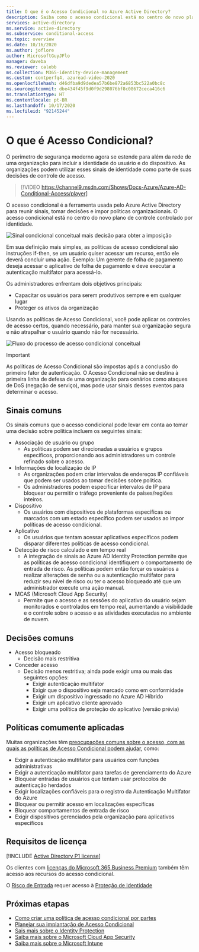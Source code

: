 ```yaml
---
title: O que é o Acesso Condicional no Azure Active Directory?
description: Saiba como o acesso condicional está no centro do novo plano de controle controlado por identidade.
services: active-directory
ms.service: active-directory
ms.subservice: conditional-access
ms.topic: overview
ms.date: 10/16/2020
ms.author: joflore
author: MicrosoftGuyJFlo
manager: daveba
ms.reviewer: calebb
ms.collection: M365-identity-device-management
ms.custom: contperfq4, azuread-video-2020
ms.openlocfilehash: d46dfba9d9dedea57b6be872a6853bc522a0bc8c
ms.sourcegitcommit: dbe434f45f9d0f9d298076bf8c08672ceca416c6
ms.translationtype: HT
ms.contentlocale: pt-BR
ms.lasthandoff: 10/17/2020
ms.locfileid: "92145244"
---
```

# <a name="what-is-conditional-access"></a>O que é Acesso Condicional?

O perímetro de segurança moderno agora se estende para além da rede de uma organização para incluir a identidade do usuário e do dispositivo. As organizações podem utilizar esses sinais de identidade como parte de suas decisões de controle de acesso. 

> [!VIDEO https://channel9.msdn.com/Shows/Docs-Azure/Azure-AD-Conditional-Access/player]

O acesso condicional é a ferramenta usada pelo Azure Active Directory para reunir sinais, tomar decisões e impor políticas organizacionais. O acesso condicional está no centro do novo plano de controle controlado por identidade.

![Sinal condicional conceitual mais decisão para obter a imposição](./media/overview/conditional-access-signal-decision-enforcement.png)

Em sua definição mais simples, as políticas de acesso condicional são instruções if-then, se um usuário quiser acessar um recurso, então ele deverá concluir uma ação. Exemplo: Um gerente de folha de pagamento deseja acessar o aplicativo de folha de pagamento e deve executar a autenticação multifator para acessá-lo.

Os administradores enfrentam dois objetivos principais:

- Capacitar os usuários para serem produtivos sempre e em qualquer lugar
- Proteger os ativos da organização

Usando as políticas de Acesso Condicional, você pode aplicar os controles de acesso certos, quando necessário, para manter sua organização segura e não atrapalhar o usuário quando não for necessário.

![Fluxo do processo de acesso condicional conceitual](./media/overview/conditional-access-overview-how-it-works.png)

> [!IMPORTANT]
> As políticas de Acesso Condicional são impostas após a conclusão do primeiro fator de autenticação. O Acesso Condicional não se destina à primeira linha de defesa de uma organização para cenários como ataques de DoS (negação de serviço), mas pode usar sinais desses eventos para determinar o acesso.

## <a name="common-signals"></a>Sinais comuns

Os sinais comuns que o acesso condicional pode levar em conta ao tomar uma decisão sobre política incluem os seguintes sinais:

- Associação de usuário ou grupo
   - As políticas podem ser direcionadas a usuários e grupos específicos, proporcionando aos administradores um controle refinado sobre o acesso.
- Informações de localização de IP
   - As organizações podem criar intervalos de endereços IP confiáveis que podem ser usados ao tomar decisões sobre política. 
   - Os administradores podem especificar intervalos de IP para bloquear ou permitir o tráfego proveniente de países/regiões inteiros.
- Dispositivo
   - Os usuários com dispositivos de plataformas específicas ou marcados com um estado específico podem ser usados ao impor políticas de acesso condicional.
- Aplicativo
   - Os usuários que tentam acessar aplicativos específicos podem disparar diferentes políticas de acesso condicional. 
- Detecção de risco calculado e em tempo real
   - A integração de sinais ao Azure AD Identity Protection permite que as políticas de acesso condicional identifiquem o comportamento de entrada de risco. As políticas podem então forçar os usuários a realizar alterações de senha ou a autenticação multifator para reduzir seu nível de risco ou ter o acesso bloqueado até que um administrador execute uma ação manual.
- MCAS (Microsoft Cloud App Security)
   - Permite que o acesso e as sessões do aplicativo do usuário sejam monitorados e controlados em tempo real, aumentando a visibilidade e o controle sobre o acesso e as atividades executadas no ambiente de nuvem.

## <a name="common-decisions"></a>Decisões comuns

- Acesso bloqueado
   - Decisão mais restritiva
- Conceder acesso
   - Decisão menos restritiva; ainda pode exigir uma ou mais das seguintes opções:
      - Exigir autenticação multifator
      - Exigir que o dispositivo seja marcado como em conformidade
      - Exigir um dispositivo ingressado no Azure AD Híbrido
      - Exigir um aplicativo cliente aprovado
      - Exigir uma política de proteção do aplicativo (versão prévia)

## <a name="commonly-applied-policies"></a>Políticas comumente aplicadas

Muitas organizações têm [preocupações comuns sobre o acesso, com as quais as políticas de Acesso Condicional podem ajudar](concept-conditional-access-policy-common.md), como:

- Exigir a autenticação multifator para usuários com funções administrativas
- Exigir a autenticação multifator para tarefas de gerenciamento do Azure
- Bloquear entradas de usuários que tentam usar protocolos de autenticação herdados
- Exigir localizações confiáveis para o registro da Autenticação Multifator do Azure
- Bloquear ou permitir acesso em localizações específicas
- Bloquear comportamentos de entrada de risco
- Exigir dispositivos gerenciados pela organização para aplicativos específicos

## <a name="license-requirements"></a>Requisitos de licença

[!INCLUDE [Active Directory P1 license](../../../includes/active-directory-p1-license.md)]

Os clientes com [licenças do Microsoft 365 Business Premium](/office365/servicedescriptions/microsoft-365-service-descriptions/microsoft-365-business-service-description) também têm acesso aos recursos do acesso condicional. 

O [Risco de Entrada](concept-conditional-access-conditions.md#sign-in-risk) requer acesso à [Proteção de Identidade](../identity-protection/overview-identity-protection.md)

## <a name="next-steps"></a>Próximas etapas

- [Como criar uma política de acesso condicional por partes](concept-conditional-access-policies.md)
- [Planejar sua implantação de Acesso Condicional](plan-conditional-access.md)
- [Sais mais sobre o Identity Protection](../identity-protection/overview-identity-protection.md)
- [Saiba mais sobre o Microsoft Cloud App Security](/cloud-app-security/what-is-cloud-app-security)
- [Saiba mais sobre o Microsoft Intune](/intune/index)

